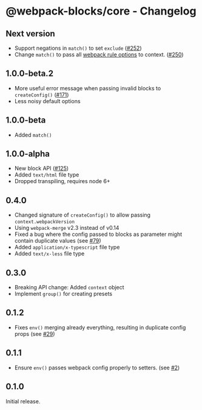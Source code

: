 # @webpack-blocks/core - Changelog

## Next version

- Support negations in `match()` to set `exclude` ([#252](https://github.com/andywer/webpack-blocks/issues/252))
- Change `match()` to pass all [webpack rule options](https://webpack.js.org/configuration/module/) to context. ([#250](https://github.com/andywer/webpack-blocks/pull/250))

## 1.0.0-beta.2

- More useful error message when passing invalid blocks to `createConfig()` ([#171](https://github.com/andywer/webpack-blocks/issues/171))
- Less noisy default options

## 1.0.0-beta

- Added `match()`

## 1.0.0-alpha

- New block API ([#125](https://github.com/andywer/webpack-blocks/issues/125))
- Added `text/html` file type
- Dropped transpiling, requires node 6+

## 0.4.0

- Changed signature of `createConfig()` to allow passing `context.webpackVersion`
- Using `webpack-merge` v2.3 instead of v0.14
- Fixed a bug where the config passed to blocks as parameter might contain duplicate values (see [#79](https://github.com/andywer/webpack-blocks/pull/79))
- Added `application/x-typescript` file type
- Added `text/x-less` file type

## 0.3.0

- Breaking API change: Added `context` object
- Implement `group()` for creating presets

## 0.1.2

- Fixes `env()` merging already everything, resulting in duplicate config props (see [#29](https://github.com/andywer/webpack-blocks/issues/29))

## 0.1.1

- Ensure `env()` passes webpack config properly to setters. (see [#2](https://github.com/andywer/webpack-blocks/issues/2))

## 0.1.0

Initial release.
